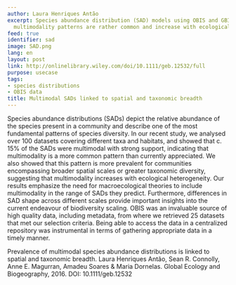```yaml
---
author: Laura Henriques Antão
excerpt: Species abundance distribution (SAD) models using OBIS and GBIF data reveals
  multimodality patterns are rather common and increase with ecological heterogeneity.
feed: true
identifier: sad
image: SAD.png
lang: en
layout: post
link: http://onlinelibrary.wiley.com/doi/10.1111/geb.12532/full
purpose: usecase
tags:
- species distributions
- OBIS data
title: Multimodal SADs linked to spatial and taxonomic breadth
---
```


Species abundance distributions (SADs) depict the relative abundance of the species present in a community and describe one of the most fundamental patterns of species diversity. In our recent study, we analysed over 100 datasets covering different taxa and habitats, and showed that c. 15% of the SADs were multimodal with strong support, indicating that multimodality is a more common pattern than currently appreciated. We also showed that this pattern is more prevalent for communities encompassing broader spatial scales or greater taxonomic diversity, suggesting that multimodality increases with ecological heterogeneity. Our results emphasize the need for macroecological theories to include multimodality in the range of SADs they predict. Furthermore, differences in SAD shape across different scales provide important insights into the current endeavour of biodiversity scaling. OBIS was an invaluable source of high quality data, including metadata, from where we retrieved 25 datasets that met our selection criteria. Being able to access the data in a centralized repository was instrumental in terms of gathering appropriate data in a timely manner. 

Prevalence of multimodal species abundance distributions is linked to spatial and taxonomic breadth. Laura Henriques Antão, Sean R. Connolly, Anne E. Magurran, Amadeu Soares & Maria Dornelas. Global Ecology and Biogeography, 2016. DOI: 10.1111/geb.12532